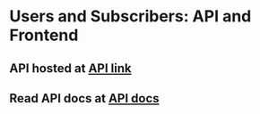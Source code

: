 # Users and Subscribers: API and Frontend
## API hosted at [API link](http://api.subscribers.joaquimgregorio.link)
## Read API docs at [API docs](http://api.subscribers.joaquimgregorio.link/docs)

